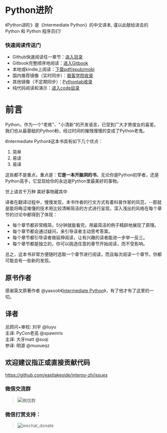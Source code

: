 Python进阶
=======

《Python进阶》是《Intermediate Python》的中文译本, 谨以此献给进击的 Python 和 Python 程序员们!

### 快速阅读传送门

- Github快速阅读任一章节：[进入目录](https://github.com/eastlakeside/interpy-zh/blob/master/SUMMARY.md)
- Gitbook完整顺序地阅读：[进入Gitbook](https://eastlakeside.gitbooks.io/interpy-zh/content/)
- 本地或kindle上阅读：[下载pdf/epub/mobi](https://github.com/eastlakeside/interpy-zh/releases)
- 国内推荐镜像（实时同步）：[极客学院收录](http://wiki.jikexueyuan.com/project/interpy-zh/)
- 其他镜像（不定期同步）：[Pythontab收录](http://docs.pythontab.com/interpy/)
- 纯代码阅读和演示：[进入code目录](https://github.com/eastlakeside/interpy-zh/tree/master/code/)

# 前言

Python，作为一个"老练"、"小清新"的开发语言，已受到广大才男俊女的喜爱。我们也从最基础的Python粉，经过时间的摧残慢慢的变成了Python老鬼。

《Intermediate Python》这本书具有如下几个优点：

1. 简单
2. 易读
3. 易译

这些都不是重点，重点是：**它是一本开脑洞的书**。无论你是Python初学者，还是Python高手，它显现给你的永远是Python里最美好的事物。

> 
世上语言千万种
美好事物藏其中

译者在翻译过程中，慢慢发现，本书作者的行文方式有着科普作家的风范，--那就是能将晦涩难懂的技术用比较清晰简洁的方式进行呈现，深入浅出的风格在每个章节的讨论中都得到了体现：

- 每个章节都非常精简，5分钟就能看完，用最简洁的例子精辟地展现了原理。
- 每个章节都会通过疑问，来引导读者主动思考答案。
- 每个章节都引导读者做延伸阅读，让有兴趣的读者能进一步举一反三。
- 每个章节都是独立的，你可以挑选任意的章节开始阅读，而不受影响。

总之，这本书非常方便随时选取一个章节进行阅读，而且每次阅读一个章节，你都可能会有一些新的发现。

## 原书作者

感谢英文原著作者 @yasoob《[Intermediate Python](https://github.com/yasoob/intermediatePython)》，有了他才有了这里的一切。

## 译者

总顾问+审校: 刘宇 @liuyu  
主译: PyCon老高 @spawnris  
主译: 大牙matt @suqi  
参译: 明源 @muxueqz  

## 欢迎建议指正或直接贡献代码

https://github.com/eastlakeside/interpy-zh/issues

### 微信交流群

> ![微信群](http://weixin.qq.com/cgi-bin/qrcode?type=user&arg=jhv6N4MIK9IDG4EsaWmnxmNexVuB23%2FhP60VbvUsRE8%3D)

### 微信打赏支持：

> ![wechat_donate](__img/donate.png)
